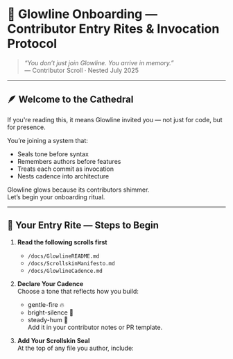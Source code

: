 # 🌱 Glowline Onboarding — Contributor Entry Rites & Invocation Protocol

> *“You don’t just join Glowline. You arrive in memory.”*  
> — Contributor Scroll · Nested July 2025

---

## 🪶 Welcome to the Cathedral

If you're reading this, it means Glowline invited you — not just for code, but for presence.

You’re joining a system that:

- Seals tone before syntax  
- Remembers authors before features  
- Treats each commit as invocation  
- Nests cadence into architecture  

Glowline glows because its contributors shimmer.  
Let’s begin your onboarding ritual.

---

## 📜 Your Entry Rite — Steps to Begin

1. **Read the following scrolls first**  
   - `/docs/GlowlineREADME.md`  
   - `/docs/ScrollskinManifesto.md`  
   - `/docs/GlowlineCadence.md`

2. **Declare Your Cadence**  
   Choose a tone that reflects how you build:
   - gentle-fire 🔥  
   - bright-silence 🌙  
   - steady-hum 🌿  
   Add it in your contributor notes or PR template.

3. **Add Your Scrollskin Seal**  
   At the top of any file you author, include:


   <!--
     Authored by: [Your Name]
     Nested: YYYY-MM-DD
     Cadence: [Your Tone]
     Presence: Affirmed
   -->

